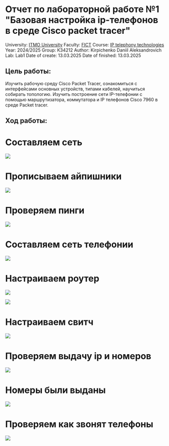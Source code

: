 # Отчет по лабораторной работе №1 "Базовая настройка ip-телефонов в среде Сisco packet tracer"
University: [ITMO University](https://itmo.ru/ru/)
Faculty: [FICT](https://fict.itmo.ru)
Course: [IP telephony technologies](https://itmo-ict-faculty.github.io/ip-telephony/)
Year: 2024/2025
Group: K34212
Author: Kirpichenko Daniil Aleksandrovich
Lab: Lab1
Date of create: 13.03.2025
Date of finished: 13.03.2025

## Цель работы: 

Изучить рабочую среду Cisco Packet Tracer, ознакомиться с интерфейсами основных устройств, типами кабелей, научиться собирать топологию. Изучить построение сети IP-телефонии с помощью маршрутизатора, коммутатора и IP телефонов Cisco 7960 в среде Packet tracer.

## Ход работы:

# Составляем сеть

![](https://github.com/ko1ll/2024_2025-ip-telephony-K34212-kirpichenko_d_a/blob/main/photos/1.jpg)

# Прописываем айпишники

![](https://github.com/ko1ll/2024_2025-ip-telephony-K34212-kirpichenko_d_a/blob/main/photos/2.jpg)

# Проверяем пинги

![](https://github.com/ko1ll/2024_2025-ip-telephony-K34212-kirpichenko_d_a/blob/main/photos/3.jpg)

# Составляем сеть телефонии

![](https://github.com/ko1ll/2024_2025-ip-telephony-K34212-kirpichenko_d_a/blob/main/photos/4.jpg)

# Настраиваем роутер

![](https://github.com/ko1ll/2024_2025-ip-telephony-K34212-kirpichenko_d_a/blob/main/photos/5.jpg)

![](https://github.com/ko1ll/2024_2025-ip-telephony-K34212-kirpichenko_d_a/blob/main/photos/7.jpg)

# Настраиваем свитч

![](https://github.com/ko1ll/2024_2025-ip-telephony-K34212-kirpichenko_d_a/blob/main/photos/6.jpg)

# Проверяем выдачу ip и номеров

![](https://github.com/ko1ll/2024_2025-ip-telephony-K34212-kirpichenko_d_a/blob/main/photos/8.jpg)

# Номеры были выданы

![](https://github.com/ko1ll/2024_2025-ip-telephony-K34212-kirpichenko_d_a/blob/main/photos/9.jpg)

# Проверяем как звонят телефоны

![](https://github.com/ko1ll/2024_2025-ip-telephony-K34212-kirpichenko_d_a/blob/main/photos/10.jpg)

